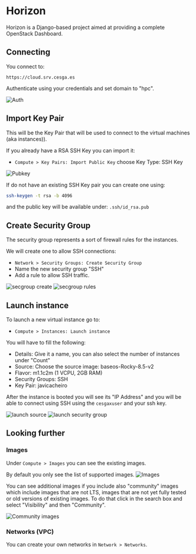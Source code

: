 # Horizon
Horizon is a Django-based project aimed at providing a complete OpenStack Dashboard.

## Connecting
You connect to:

    https://cloud.srv.cesga.es

Authenticate using your credentials and set domain to "hpc".

![Auth](https://github.com/javicacheiro/openstack-training/blob/main/img/openstack-login.png?raw=true)

## Import Key Pair
This will be the Key Pair that will be used to connect to the virtual machines (aka instances)).

If you already have a RSA SSH Key you can import it:
- `Compute > Key Pairs: Import Public Key`
choose Key Type: SSH Key

![Pubkey](https://github.com/javicacheiro/openstack-training/blob/main/img/openstack-pubkey.png?raw=true)

If do not have an existing SSH Key pair you can create one using:
```bash
ssh-keygen -t rsa -b 4096
```
and the public key will be available under: `.ssh/id_rsa.pub`

## Create Security Group
The security group represents a sort of firewall rules for the instances.

We will create one to allow SSH connections:
- `Network > Security Groups: Create Security Group`
- Name the new security group "SSH"
- Add a rule to allow SSH traffic.

![secgroup create](https://github.com/javicacheiro/openstack-training/blob/main/img/openstack-security-group.png?raw=true)
![secgroup rules](https://github.com/javicacheiro/openstack-training/blob/main/img/openstack-security-group.png?raw=true)

## Launch instance
To launch a new virtual instance go to:
- `Compute > Instances: Launch instance`

You will have to fill the following:
- Details: Give it a name, you can also select the number of instances under "Count"
- Source: Choose the source image: baseos-Rocky-8.5-v2
- Flavor: m1.1c2m (1 VCPU, 2GB RAM)
- Security Groups: SSH
- Key Pair: javicacheiro

After the instance is booted you will see its "IP Address" and you will be able to connect using SSH using the `cesgaxuser` and your ssh key.

![launch source](https://github.com/javicacheiro/openstack-training/blob/main/img/openstack-launch-source.png?raw=true)
![launch security group](https://github.com/javicacheiro/openstack-training/blob/main/img/openstack-launch-security-group.png?raw=true)

## Looking further
### Images
Under `Compute > Images` you can see the existing images.

By default you only see the list of supported images.
![Images](https://github.com/javicacheiro/openstack-training/blob/main/img/openstack-images.png?raw=true)

You can see additional images if you include also "community" images which include images that are not LTS, images that are not yet fully tested or old versions of existing images. To do that click in the search box and select "Visibility" and then "Community".

![Community images](https://github.com/javicacheiro/openstack-training/blob/main/img/openstack-images-comunity.png?raw=true)

### Networks (VPC)
You can create your own networks in `Network > Networks`.

